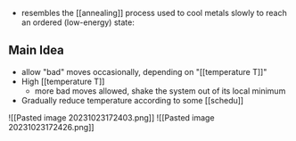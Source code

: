 - resembles the [[annealing]] process used to cool metals slowly to reach an ordered (low-energy) state:

## Main Idea
- allow "bad" moves occasionally, depending on "[[temperature T]]"
- High [[temperature T]]
	- more bad moves allowed, shake the system out of its local minimum
- Gradually reduce temperature according to some [[schedu]]

![[Pasted image 20231023172403.png]]
![[Pasted image 20231023172426.png]]
